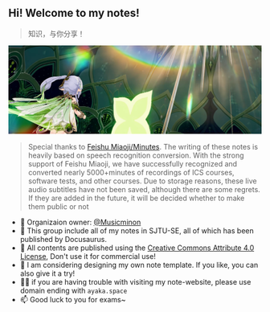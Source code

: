 ## Hi! Welcome to my notes!

> 知识，与你分享！

![](./banner.png)



> Special thanks to [Feishu Miaoji/Minutes](https://www.feishu.cn/product/minutes). The writing of these notes is heavily based on speech recognition conversion. With the strong support of Feishu Miaoji, we have successfully recognized and converted nearly 5000+minutes of recordings of ICS courses, software tests, and other courses. Due to storage reasons, these live audio subtitles have not been saved, although there are some regrets. If they are added in the future, it will be decided whether to make them public or not


- 👀 Organizaion owner: [@Musicminon](https://github.com/Musicminion)
- 🌈 This group include all of my notes in SJTU-SE, all of which has been published by Docusaurus.
- 🍿 All contents are published using the [Creative Commons Attribute 4.0 License](https://creativecommons.org/licenses/by/4.0/legalcode), Don't use it for commercial use!
- 🧙 I am considering designing my own note template. If you like, you can also give it a try!
- 👩‍💻 if you are having trouble with visiting my note-website, please use domain ending with `ayaka.space`
- 📫 Good luck to you for exams~ 



<!--

**Here are some ideas to get you started:**

🙋‍♀️ A short introduction - what is your organization all about?
🌈 Contribution guidelines - how can the community get involved?
👩‍💻 Useful resources - where can the community find your docs? Is there anything else the community should know?
Fun facts - what does your team eat for breakfast?
Remember, you can do mighty things with the power of [Markdown](https://docs.github.com/github/writing-on-github/getting-started-with-writing-and-formatting-on-github/basic-writing-and-formatting-syntax)
-->
